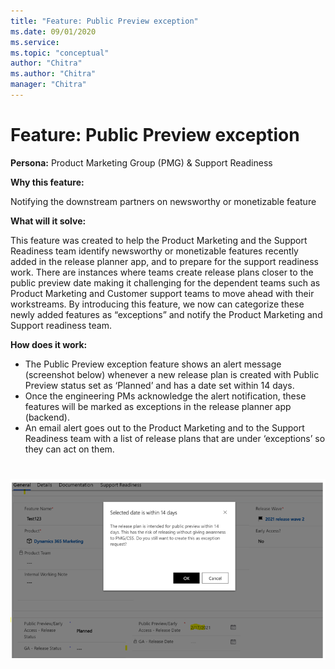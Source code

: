 ```yaml
---
title: "Feature: Public Preview exception"
ms.date: 09/01/2020
ms.service: 
ms.topic: "conceptual"
author: "Chitra"
ms.author: "Chitra"
manager: "Chitra"
---
```



# Feature: Public Preview exception

**Persona:** Product Marketing Group (PMG) & Support Readiness

**Why this feature:**

Notifying the downstream partners on newsworthy or monetizable feature 

**What will it solve:**

This feature was created to help the Product Marketing and the Support Readiness team identify newsworthy or monetizable features recently added in the release planner app, and to prepare for the support readiness work. There are instances where teams create release plans closer to the public preview date making it challenging for the dependent teams such as Product Marketing and Customer support teams to move ahead with their workstreams. By introducing this feature, we now can categorize these newly added features as “exceptions” and notify the Product Marketing and Support readiness team. 


**How does it work:**

-	The Public Preview exception feature shows an alert message (screenshot below) whenever a new release plan is created with Public Preview status set as ‘Planned’ and has a date set within 14 days. 
-	Once the engineering PMs acknowledge the alert notification, these features will be marked as exceptions in the release planner app (backend). 
-	An email alert goes out to the Product Marketing and to the Support Readiness team with a list of release plans that are under ‘exceptions’  so they can act on them. 


![Step two](media/Image4.png "Step two")
=======




